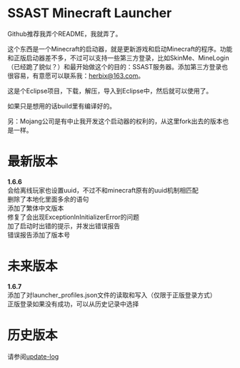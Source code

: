 SSAST Minecraft Launcher
=============

Github推荐我弄个README，我就弄了。

这个东西是一个Minecraft的启动器，就是更新游戏和启动Minecraft的程序。功能和正版启动器差不多，不过可以支持一些第三方登录，比如SkinMe、MineLogin（已经跪了貌似？）和最开始做这个的目的：SSAST服务器。添加第三方登录也很容易，有意愿可以联系我：herbix@163.com。

这是个Eclipse项目，下载，解压，导入到Eclipse中，然后就可以使用了。

如果只是想用的话build里有编译好的。

另：Mojang公司是有中止我开发这个启动器的权利的，从这里fork出去的版本也是一样。

最新版本
=============
<b>1.6.6</b><br>
会给离线玩家也设置uuid，不过不和minecraft原有的uuid机制相匹配<br>
删除了本地化里面多余的语句<br>
添加了繁体中文版本<br>
修复了会出现ExceptionInInitializerError的问题<br>
加了启动时出错的提示，并发出错误报告<br>
错误报告添加了版本号<br>

未来版本
=============
<b>1.6.7</b><br>
添加了对launcher_profiles.json文件的读取和写入（仅限于正版登录方式）<br>
正版登录如果没有成功，可以从历史记录中选择<br>

历史版本
=============
请参阅<a href="update-log">update-log</a>
